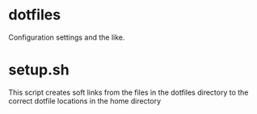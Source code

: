 # dotfiles
Configuration settings and the like.

# setup.sh
This script creates soft links from the files in the dotfiles directory to the correct dotfile locations in the home directory

